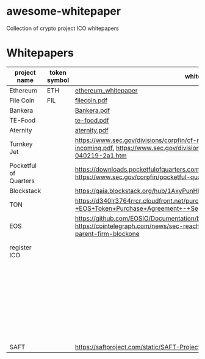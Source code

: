 # awesome-whitepaper
Collection of crypto project ICO whitepapers

# Whitepapers
| project name | token symbol | whitepaper | site |
|---|---|---|---|
| Ethereum| ETH| [ethereum_whitepaper](https://ethereum.org/en/whitepaper/) | [ethereum.org](https://ethereum.org/)|
|File Coin| FIL| [filecoin.pdf](filecoin.pdf) | [filecoin.io](https://filecoin.io/)|
|Bankera|| [Bankera.pdf](https://cryptorating.eu/whitepapers/Bankera/Bankera_whitepaper.pdf) | [bankera.com](https://bankera.com/)|
|TE-Food|| [te-food.pdf](https://www.allcryptowhitepapers.com/te-food-whitepaper/) | [te-food.com](https://te-food.com/)|
|Aternity|| [aternity.pdf](https://whitepaper.io/document/14/aeternity-whitepaper) | [aternity.com](https://aeternity.com/)|
|Turnkey Jet||https://www.sec.gov/divisions/corpfin/cf-noaction/2019/turnkey-jet-040219-2a1-incoming.pdf, https://www.sec.gov/divisions/corpfin/cf-noaction/2019/turnkey-jet-040219-2a1.htm| [turnkeyjet.com](https://www.turnkeyjet.com/) | 
|Pocketful of Quarters | | https://downloads.pocketfulofquarters.com/POQ_Whitepaper_v3.0.pdf, https://www.sec.gov/corpfin/pocketful-quarters-inc-072519-2a1 | [pocketful](https://pocketfulofquarters.com/home) |
|Blockstack ||https://gaia.blockstack.org/hub/1AxyPunHHAHiEffXWESKfbvmBpGQv138Fp/stacks.pdf | [stack.io](https://www.stacks.co/) |
|TON||https://d340lr3764rrcr.cloudfront.net/purchase_agreement/block.one+-+EOS+Token+Purchase+Agreement+-+September+4%2C+2017.pdf |[ton.org](https://ton.org/)|
|EOS|| https://github.com/EOSIO/Documentation/blob/master/TechnicalWhitePaper.md, https://cointelegraph.com/news/sec-reaches-24-million-settlement-with-eos-parent-firm-blockone | [eos.io](https://eos.io/)|
|register ICO||| https://medium.com/@cryptolawyersco/can-you-register-your-ico-with-sec-ddea3f9be926 |
|||| https://www.velvetech.com/blog/how-to-launch-a-successful-ico/ |
|||| https://medium.com/swlh/how-to-launch-an-initial-coin-offering-7fa000ba3f59 |
|||| https://www.investopedia.com/terms/s/simple-agreement-future-tokens-saft.asp |
|||| https://cointelegraph.com/news/the-death-of-the-ico-has-the-us-sec-closed-the-global-window-on-new-tokens |
|SAFT||https://saftproject.com/static/SAFT-Project-Whitepaper.pdf|https://saftproject.com/| 
